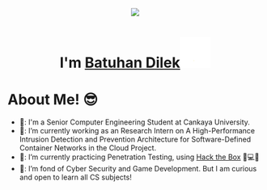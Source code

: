 <p align = "center">
<img style="width:500px;" src="https://cdn.dribbble.com/users/6201/screenshots/4809337/media/b9c7c0839bd0350db517d084c930c37c.gif"/>
<p>
<h1 align="center">I'm <a href="https://github.com/batuhan-dilek99">Batuhan Dilek<a><img src="https://github.com/Kathryn-Jie/Kathryn-Jie/blob/main/wave.gif" width="60px"/></h1>

  <h1>About Me! 😎</h1>

- 🏫: I'm a Senior Computer Engineering Student at Cankaya University.
- 🔭: I’m currently working as an Research Intern on A High-Performance Intrusion Detection and Prevention Architecture for Software-Defined Container
Networks in the Cloud Project.
- 🌱: I’m currently practicing Penetration Testing, using <a href ="https://www.hackthebox.com/">Hack the Box</a> 🧠💻👺
- 🤔: I’m fond of Cyber Security and Game Development. But I am curious and open to learn all CS subjects! 





